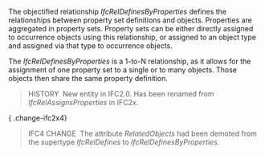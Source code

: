﻿The objectified relationship _IfcRelDefinesByProperties_ defines the relationships between property set definitions and objects. Properties are aggregated in property sets. Property sets can be either directly assigned to occurrence objects using this relationship, or assigned to an object type and assigned via that type to occurrence objects.

The _IfcRelDefinesByProperties_ is a 1-to-N relationship, as it allows for the assignment of one property set to a single or to many objects. Those objects then share the same property definition.

> HISTORY&nbsp; New entity in IFC2.0. Has been renamed from _IfcRelAssignsProperties_ in IFC2x.

{ .change-ifc2x4}
> IFC4 CHANGE&nbsp; The attribute _RelatedObjects_ had been demoted from the supertype _IfcRelDefines_ to _IfcRelDefinesByProperties_.